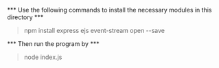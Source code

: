 
*** Use the following commands to install the necessary modules in this directory ***

> npm install express ejs event-stream open --save

*** Then run the program by ***

> node index.js